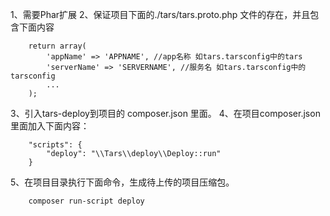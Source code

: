 1、需要Phar扩展
2、保证项目下面的./tars/tars.proto.php 文件的存在，并且包含下面内容
```
    return array(
        'appName' => 'APPNAME', //app名称 如tars.tarsconfig中的tars
        'serverName' => 'SERVERNAME', //服务名 如tars.tarsconfig中的tarsconfig
        ...
    );
```
3、引入tars-deploy到项目的 composer.json 里面。
4、在项目composer.json里面加入下面内容：
```
    "scripts": {
        "deploy": "\\Tars\\deploy\\Deploy::run"
    }
```
5、在项目目录执行下面命令，生成待上传的项目压缩包。
```
    composer run-script deploy
```